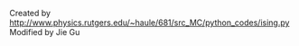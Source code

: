 Created by http://www.physics.rutgers.edu/~haule/681/src_MC/python_codes/ising.py
Modified by Jie Gu
